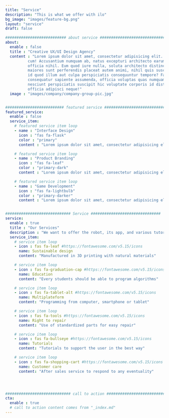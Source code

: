 ```yaml
---
title: "Service"
description: "This is what we offer with ilo"
bg_image: "images/feature-bg.png"
layout: "service"
draft: false

########################### about service #############################
about:
  enable : false
  title : "Creative UX/UI Design Agency"
  content : "Lorem ipsum dolor sit amet, consectetur adipisicing elit. Voluptate soluta corporis odit, optio
          cum! Accusantium numquam ab, natus excepturi architecto earum ipsa aliquam, illum, omnis rerum, eveniet
          officia nihil. Eum quod iure nulla, soluta architecto distinctio. Nesciunt odio ullam expedita, neque fugit
          maiores sunt perferendis placeat autem animi, nihil quis suscipit quibusdam ut reiciendis doloribus natus nemo
          id quod illum aut culpa perspiciatis consequuntur tempore? Facilis nam vitae iure quisquam eius harum
          consequatur sapiente assumenda, officia voluptas quas numquam placeat, alias molestias nisi laudantium
          nesciunt perspiciatis suscipit hic voluptate corporis id distinctio earum. Dolor reprehenderit fuga dolore
          officia adipisci neque!"
  image : "images/company/company-group-pic.jpg"


########################## featured service ############################
featured_service:
  enable : false
  service_item:
    # featured service item loop
    - name : "Interface Design"
      icon : "fas fa-flask"
      color : "primary"
      content : "Lorem ipsum dolor sit amet, consectetur adipisicing elit. Saepe enim impedit repudiandae omnis est temporibus."

    # featured service item loop
    - name : "Product Branding"
      icon : "fas fa-leaf"
      color : "primary-dark"
      content : "Lorem ipsum dolor sit amet, consectetur adipisicing elit. Saepe enim impedit repudiandae omnis est temporibus."

    # featured service item loop
    - name : "Game Development"
      icon : "fas fa-lightbulb"
      color : "primary-darker"
      content : "Lorem ipsum dolor sit amet, consectetur adipisicing elit. Saepe enim impedit repudiandae omnis est temporibus."


############################# Service ###############################
service:
  enable : true
  title : "Our Services"
  description : "We want to offer the robot, its app, and various tutorials for teachers and students.  We also want to offer an after-sales service to ensure the sustainability of the robot."
  service_item:
    # service item loop
    - icon : fas fa-leaf #https://fontawesome.com/v5.15/icons
      name: Sustainable design
      content: "Manufactured in 3D printing with natural materials"

    # service item loop
    - icon : fas fa-graduation-cap #https://fontawesome.com/v5.15/icons
      name: Education
      content: "Every students should be able to program algorithms"

    # service item loop
    - icon : fas fa-tablet-alt #https://fontawesome.com/v5.15/icons
      name: Multiplateform
      content: "Programming from computer, smartphone or tablet"

    # service item loop
    - icon : fas fa-tools #https://fontawesome.com/v5.15/icons
      name: Right to repair
      content: "Use of standardized parts for easy repair"

    # service item loop
    - icon : fas fa-bullseye #https://fontawesome.com/v5.15/icons
      name: Tutorials
      content: "Tutorials to support the user in the best way"

    # service item loop
    - icon : fas fa-shopping-cart #https://fontawesome.com/v5.15/icons
      name: Customer care
      content: "After sales service to respond to any eventuality"




############################# call to action #################################
cta:
  enable : true
  # call to action content comes from "_index.md"
---
```

